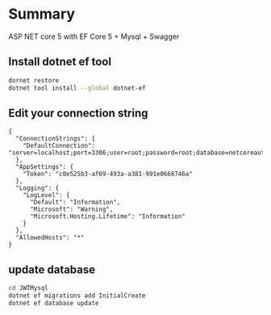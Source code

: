 # Summary
ASP NET core 5 with EF Core 5 + Mysql + Swagger

## Install dotnet ef tool
```bash
dornet restore
dotnet tool install --global dotnet-ef
```

## Edit your connection string
```
{
  "ConnectionStrings": {
    "DefaultConnection": "server=localhost;port=3306;user=root;password=root;database=netcoreauthjwtmysql"
  },
  "AppSettings": {
    "Token": "c0e525b3-af69-493a-a381-991e0668746a"
  },
  "Logging": {
    "LogLevel": {
      "Default": "Information",
      "Microsoft": "Warning",
      "Microsoft.Hosting.Lifetime": "Information"
    }
  },
  "AllowedHosts": "*"
}
```

## update database
```bash
cd JWTMysql
dotnet ef migrations add InitialCreate
dotnet ef database update
```

